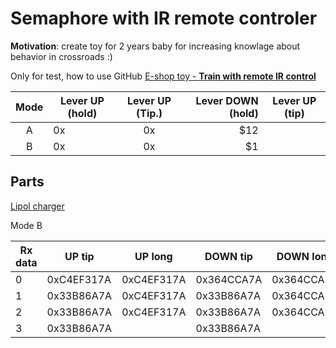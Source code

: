 # Semaphore with IR remote controler

**Motivation**: create toy for 2 years baby for increasing knowlage about behavior in crossroads :)

Only for test, how to use GitHub
[ E-shop toy - **Train with remote IR control**](https://www.lidl-shop.cz/PLAYTIVE-JUNIOR-Vlacek-na-dalkove-ovladani/p100246613)

|  Mode | Lever UP (hold)| Lever UP (Tip.)| Lever DOWN (hold) | Lever UP (tip)|
| :----:  | -------------  |:-------------: | ------:           |  -----        |
| A       | 0x       | 0x       |   $12 |||
| B       | 0x  | 0x       |    $1 |||

## Parts
[Lipol charger](https://www.electroschematics.com/10551/tp4056-lipo-battery-charger-rc-toys/)


Mode B

|Rx data|UP tip	|UP long |	DOWN tip |	DOWN long |
| --- | ------- | -------- | ---------- | ------------ |
|0|0xC4EF317A|0xC4EF317A|	0x364CCA7A|	0x364CCA7A|
|1|0x33B86A7A|0xC4EF317A|	0x33B86A7A| 0x364CCA7A|
|2|0x33B86A7A|0xC4EF317A|	0x33B86A7A|	0x364CCA7A|
|3|0x33B86A7A|          | 0x33B86A7A|	          |
